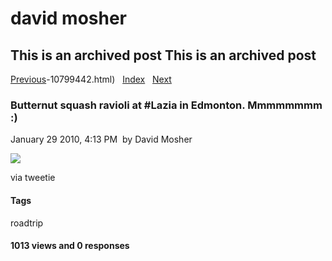 # david mosher

## This is an archived post This is an archived post

[Previous](../../../posts/2010/01/Surprise%20birthday%20cake%20for%20Blaine%20at%20%23Lazia%20in%20Edmonton.%20:)-10799442.html)
  [Index](../../../index-3.html)  
[Next](../../../posts/2010/01/3-characteristics-of-good-programmers.html)

### Butternut squash ravioli at \#Lazia in Edmonton. Mmmmmmmm :)

January 29 2010, 4:13 PM  by David Mosher

![](../../../image/2010/01/6231978-image.jpg)

via tweetie

#### Tags

roadtrip

#### 1013 views and 0 responses

